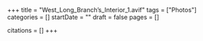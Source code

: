 +++
title = "West_Long_Branch’s_Interior_1.avif"
tags = ["Photos"]
categories = []
startDate = ""
draft = false
pages = []

citations = []
+++
